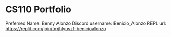# CS110 Portfolio
Preferred Name: Benny Alonzo
Discord username: Benicio_Alonzo
REPL url: https://replit.com/join/tmjhlyuszf-benicioalonzo
